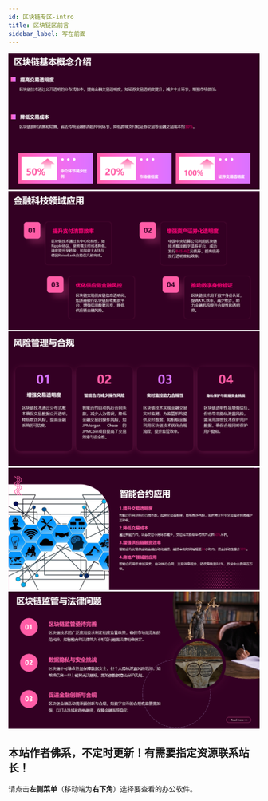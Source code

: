 ```yaml
---
id: 区块链专区-intro
title: 区块链区前言
sidebar_label: 写在前面
---
```


![](./img/1.png)
![](./img/2.png)
![](./img/3.png)
![](./img/4.png)
![](./img/5.png)


## 本站作者佛系，不定时更新！有需要指定资源联系站长！

请点击**左侧菜单**（移动端为**右下角**）选择要查看的办公软件。